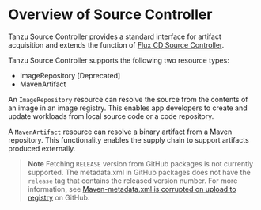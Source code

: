 # Overview of Source Controller

Tanzu Source Controller provides a standard interface for artifact acquisition and extends the
function of [Flux CD Source Controller](../fluxcd-source-controller/about.hbs.md).

Tanzu Source Controller supports the following two resource types:

- ImageRepository [Deprecated]
- MavenArtifact

An `ImageRepository` resource can resolve the source from the contents of an image in an image registry.
This enables app developers to create and update workloads from local source code or a code repository.

A `MavenArtifact` resource can resolve a binary artifact from a Maven repository. This functionality enables the supply chain to support artifacts produced externally.

>**Note** Fetching `RELEASE` version from GitHub packages is not currently supported. The metadata.xml in GitHub packages does not have the `release` tag that contains the released version number. For more information, see [Maven-metadata.xml is corrupted on upload to registry](https://github.community/t/maven-metadata-xml-is-corrupted-on-upload-to-registry/177725) on GitHub.
